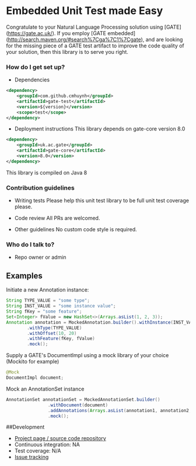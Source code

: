 # Embedded Unit Test made Easy #

Congratulate to your Natural Language Processing solution using [GATE] (https://gate.ac.uk/).
If you employ [GATE embedded] (http://search.maven.org/#search%7Cga%7C1%7Cgate), 
and are looking for the missing piece of a GATE test artifact to improve the code quality of your solution, 
then this library is to serve you right.

### How do I get set up? ###

* Dependencies
```xml
<dependency>
	<groupId>com.github.cmhuynh</groupId>
	<artifactId>gate-test</artifactId>
	<version>${version}</version>
	<scope>test</scope>
</dependency>
```

* Deployment instructions
This library depends on gate-core version 8.0
```xml
<dependency>
    <groupId>uk.ac.gate</groupId>
    <artifactId>gate-core</artifactId>
    <version>8.0</version>
</dependency>
```

This library is compiled on Java 8

### Contribution guidelines ###

* Writing tests
Please help this unit test library to be full unit test coverage please.

* Code review
All PRs are welcomed.
 
* Other guidelines
No custom code style is required.

### Who do I talk to? ###

* Repo owner or admin

## Examples 
Initiate a new Annotation instance:
```java
String TYPE_VALUE = "some type";
String INST_VALUE = "some instance value";
String fKey = "some feature";
Set<Integer> fValue = new HashSet<>(Arrays.asList(1, 2, 3));
Annotation annotation = MockedAnnotation.builder().withInstance(INST_VALUE)
        .withType(TYPE_VALUE)
        .withOffset(10, 20)
        .withFeature(fKey, fValue)
        .mock();
```

Supply a GATE's DocumentImpl using a mock library of your choice  (Mockito for example) 
```java
@Mock
DocumentImpl document;
```

Mock an AnnotationSet instance
```java
AnnotationSet annotationSet = MockedAnnotationSet.builder()
                .withDocument(document)
                .addAnnotations(Arrays.asList(annotation1, annotation2, annotation3))
                .mock();
```

##Development
* [Project page / source code repository](https://github.com/cmhuynh/gate-test)
* Continuous integration: NA 
* Test coverage: N/A
* [Issue tracking](https://github.com/cmhuynh/gate-test/issues)